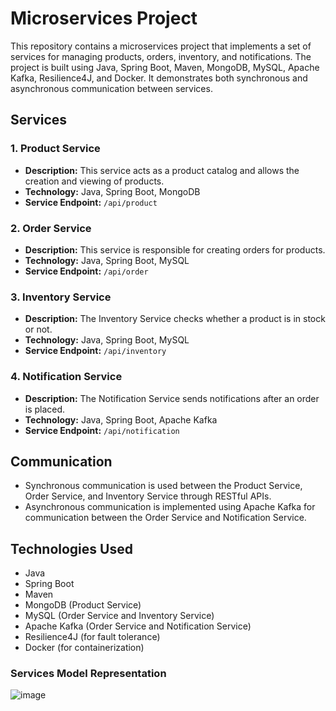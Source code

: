 # Microservices Project

This repository contains a microservices project that implements a set of services for managing products, orders, inventory, and notifications. The project is built using Java, Spring Boot, Maven, MongoDB, MySQL, Apache Kafka, Resilience4J, and Docker. It demonstrates both synchronous and asynchronous communication between services.

## Services

### 1. Product Service

- **Description:** This service acts as a product catalog and allows the creation and viewing of products.
- **Technology:** Java, Spring Boot, MongoDB
- **Service Endpoint:** `/api/product`

### 2. Order Service

- **Description:** This service is responsible for creating orders for products.
- **Technology:** Java, Spring Boot, MySQL
- **Service Endpoint:** `/api/order`

### 3. Inventory Service

- **Description:** The Inventory Service checks whether a product is in stock or not.
- **Technology:** Java, Spring Boot, MySQL
- **Service Endpoint:** `/api/inventory`

### 4. Notification Service

- **Description:** The Notification Service sends notifications after an order is placed.
- **Technology:** Java, Spring Boot, Apache Kafka
- **Service Endpoint:** `/api/notification`

## Communication

- Synchronous communication is used between the Product Service, Order Service, and Inventory Service through RESTful APIs.
- Asynchronous communication is implemented using Apache Kafka for communication between the Order Service and Notification Service.

## Technologies Used

- Java
- Spring Boot
- Maven
- MongoDB (Product Service)
- MySQL (Order Service and Inventory Service)
- Apache Kafka (Order Service and Notification Service)
- Resilience4J (for fault tolerance)
- Docker (for containerization)

### Services Model Representation
![image](https://github.com/Sakshem/microservices-project/assets/61968230/56e14da3-844c-41c7-ac50-be61529bab2a)
